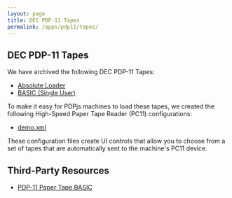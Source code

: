 ```yaml
---
layout: page
title: DEC PDP-11 Tapes
permalink: /apps/pdp11/tapes/
---
```


DEC PDP-11 Tapes
----------------

We have archived the following DEC PDP-11 Tapes:

- [Absolute Loader](DEC-11-L2PC-PO.json)
- [BASIC (Single User)](DEC-11-AJPB-PB.json)

To make it easy for PDPjs machines to load these tapes, we created the following High-Speed
Paper Tape Reader (PC11) configurations:

- [demo.xml](demo.xml)

These configuration files create UI controls that allow you to choose from a set of tapes that are automatically sent
to the machine's PC11 device.

Third-Party Resources
---------------------

- [PDP-11 Paper Tape BASIC](http://www.avitech.com.au/ptb/ptb.html)
